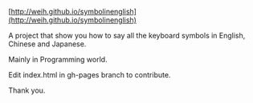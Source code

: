 [http://weih.github.io/symbolinenglish](http://weih.github.io/symbolinenglish)

A project that show you how to say all the keyboard symbols in English, Chinese and Japanese.

Mainly in Programming world.

Edit index.html in gh-pages branch to contribute.

Thank you.
